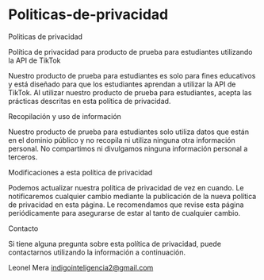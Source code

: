 # Politicas-de-privacidad
Politicas de privacidad

Política de privacidad para producto de prueba para estudiantes utilizando la API de TikTok

Nuestro producto de prueba para estudiantes es solo para fines educativos y está diseñado para que los estudiantes aprendan a utilizar la API de TikTok. Al utilizar nuestro producto de prueba para estudiantes, acepta las prácticas descritas en esta política de privacidad.

Recopilación y uso de información

Nuestro producto de prueba para estudiantes solo utiliza datos que están en el dominio público y no recopila ni utiliza ninguna otra información personal. No compartimos ni divulgamos ninguna información personal a terceros.

Modificaciones a esta política de privacidad

Podemos actualizar nuestra política de privacidad de vez en cuando. Le notificaremos cualquier cambio mediante la publicación de la nueva política de privacidad en esta página. Le recomendamos que revise esta página periódicamente para asegurarse de estar al tanto de cualquier cambio.

Contacto

Si tiene alguna pregunta sobre esta política de privacidad, puede contactarnos utilizando la información a continuación.

Leonel Mera
indigointeligencia2@gmail.com
